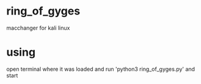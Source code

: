 # ring_of_gyges
 macchanger for kali linux
 
# using
 open terminal where it was loaded and run 'python3 ring_of_gyges.py' and start
